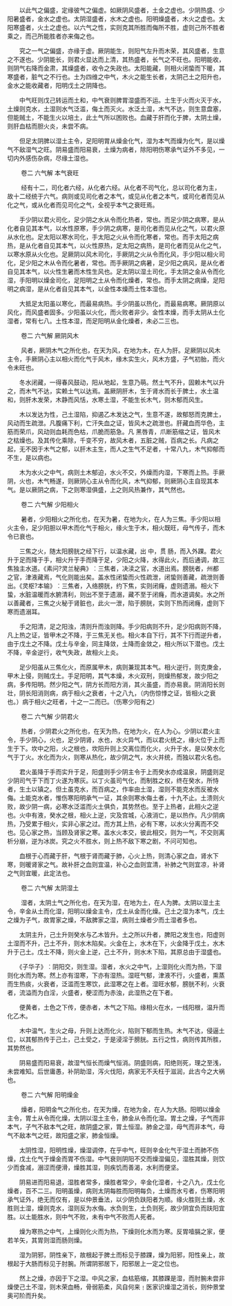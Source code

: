 <!-- { "loadSidebar": true } -->
　　以此气之偏盛，定缘彼气之偏虚。如厥阴风盛者，土金之虚也。少阴热盛、少阳暑盛者，金水之虚也。太阴湿盛者，水木之虚也。阳明燥盛者，木火之虚也。太阳寒盛者，火土之虚也。以六气之性，实则克其所胜而侮所不胜，虚则己所不胜者乘之，而己所能胜者亦来侮之也。

　　究之一气之偏盛，亦缘于虚。厥阴能生，则阳气左升而木荣，其风盛者，生意之不遂也。少阴能长，则君火显达而上清，其热盛者，长气之不旺也。阳明能收，则阴气右降而金肃，其燥盛者，收令之失政也。太阳能藏，则相火闭蛰而下暖，其寒盛者，脏气之不行也。土为四维之中气，木火之能生长者，太阴己土之阳升也，金水之能收藏者，阳明戊土之阴降也。

　　中气旺则戊己转运而土和，中气衰则脾胃湿盛而不运。土生于火而火灭于水，土燥则克水，土湿则水气泛滥，侮土而灭火。水泛土湿，木气不达，则生意盘塞，但能贼土，不能生火以培土，此土气所以困败也。血藏于肝而化于脾，太阴土燥，则肝血枯而胆火炎，未尝不病。

　　但足太阴脾以湿土主令，足阳明胃从燥金化气，湿为本气而燥为化气，是以燥气不敌湿气之旺。阴易盛而阳易衰，土燥为病者，除阳明伤寒承气证外不多见，一切内外感伤杂病，尽缘土湿也。

　　
 卷二 六气解 本气衰旺

　　 经有十二，司化者六经，从化者六经。从化者不司气化，总以司化者为主，故十二经统于六气。病则或见司化者之本气，或见从化者之本气，或司化者而见从化之气，或从化者而见司化之气，全视乎本气之衰旺焉。

　　手少阴以君火司化，足少阴之水从令而化热者，常也。而足少阴之病寒，是从化者自见其本气，以水性原寒，手少阴之病寒，是司化者而见从化之气，以君火原从水化也。足太阳以寒水司化，手太阳之火从令而化寒者，常也。而手太阳之病热，是从化者自见其本气，以火性原热，足太阳之病热，是司化者而见从化之气，以寒水原从火化也。足厥阴以风木司化，手厥阴之火从令而化风，手少阳以相火司化，足少阳之木从令而化暑者，常也。而手厥阴之病暑，足少阳之病风，是从化者自见其本气，以火性生暑而木性生风也。足太阴以湿土司化，手太阴之金从令而化湿，手阳明以燥金司化，足阳明之土从令而化燥者，常也。而手太阴之病燥，足阳明之病湿，是从化者自见其本气，以金性本燥而土性本湿也。

　　大抵足太阳虽以寒化，而最易病热。手少阴虽以热化，而最易病寒。厥阴原以风化，而风盛者固多。少阳虽以火化，而火败者非少。金性本燥，而手太阴从土化湿者，常有七八。土性本湿，而足阳明从金化燥者，未必二三也。

　　
 卷二 六气解 厥阴风木

　　 风者，厥阴木气之所化也，在天为风，在地为木，在人为肝。足厥阴以风木主令，手厥阴心主以相火而化气于风木，缘木实生火，风木方盛，子气初胎，而火令未旺也。

　　冬水闭藏，一得春风鼓动，阳从地起，生意乃萌。然土气不升，固赖木气以升之，而木气不达，实赖土气以达焉。盖厥阴肝木，生于肾水而长于脾土，水土温和，则肝木发荣，木静而风恬，水寒土湿，不能生长木气，则木郁而风生。

　　木以发达为性，己土湿陷，抑遏乙木发达之气，生意不遂，故郁怒而克脾土，风动而生疏泄。凡腹痛下利，亡汗失血之证，皆风木之疏泄也。肝藏血而华色，主筋而荣爪，风动则血耗而色枯，爪脆而筋急。凡 黑唇青，爪断筋缩之证，皆风木之枯燥也。及其传化乘除，千变不穷，故风木者，五脏之贼，百病之长。凡病之起，无不因于木气之郁，以肝木主生，而人之生气不足者，十常八九，木气抑郁而不生，是以病也。

　　木为水火之中气，病则土木郁迫，水火不交，外燥而内湿，下寒而上热。手厥阴，火也，木气畅遂，则厥阴心主从令而化风，木气抑郁，则厥阴心主自现其本气。是以厥阴之病，下之则寒湿俱盛，上之则风热兼作，其气然也。

　　
 卷二 六气解 少阳相火

　　 暑者，少阳相火之所化也，在天为暑，在地为火，在人为三焦。手少阳以相火主令，足少阳胆以甲木而化气于相火，缘火生于木，相火既旺，母气传子，而木令已衰也。

　　三焦之火，随太阳膀胱之经下行，以温水藏，出 中，贯 肠，而入外踝。君火升于足而降于手，相火升于手而降于足，少阳之火降，水得此火，而后通调，故三焦独主水道。《素问?灵兰秘典》︰三焦者，决渎之官，水道出焉。膀胱者，州都之官，津液藏焉，气化则能出矣。盖水性闭蛰而火性疏泄，闭蛰则善藏，疏泄则善出。《灵枢?本输》︰三焦者，入络膀胱，约下焦，实则闭癃，虚则遗溺。相火下蛰，水脏温暖而水腑清利，则出不至于遗溺，藏不至于闭癃，而水道调矣。水之所以善藏者，三焦之火秘于肾脏也，此火一泄，陷于膀胱，实则下热而闭癃，虚则下寒而遗溺耳。

　　手之阳清，足之阳浊，清则升而浊则降。手少阳病则不升，足少阳病则不降，凡上热之证，皆甲木之不降，于三焦无关也。相火本自下行，其不下行而逆升者，由于戊土之不降。戊土与辛金，同主降敛，土降而金敛之，相火所以下潜也。戊土不降，辛金逆行，收气失政，故相火上炎。

　　足少阳虽从三焦化火，而原属甲木，病则兼现其本气。相火逆行，则克庚金，甲木上侵，则贼戊土。手足阳明，其气本燥，木火双刑，则燥热郁发，故少阳之病，多传阳明。然少阳之气，阴方长而阳方消，其火虽盛，而亦易衰。阴消阳长则壮，阴长阳消则病，病于相火之衰者，十之八九，（内伤惊悸之证，皆相火之衰也。）病于相火之旺者，十之一二而已。（伤寒少阳有之）

　　
 卷二 六气解 少阴君火

　　 热者，少阴君火之所化也，在天为热，在地为火，在人为心。少阴以君火主令，手少阴心，火也，足少阴肾，水也，水火异气，而以君火统之，缘火位于上而生于下。坎中之阳，火之根也，坎阳升则上交离位而化火，火升于水，是以癸水化气于丁火。水化而为火，则寒从热化，故少阴之气，水火并统，而独以君火名也。

　　君火虽降于手而实升于足，阳盛则手少阴主令于上而癸水亦成温泉，阴盛则足少阴司气于下而丁火遂为寒灰。以丁火虽司气化，而制胜之权，终在癸水，所恃者，生土以镇之。但土虽克水，而百病之，作率由土湿，湿则不能克水而反被水侮。土能克水者，惟伤寒阳明承气一证，其余则寒水侮土者，十九不止。土溃则火败，故少阴一病，必寒水泛滥而火土俱负，其势然也。至于上热者，此相火之逆也。火中有液，癸水之根，相火上逆，灾及宫城，心液消亡，是以热作。凡少阴病热，乃受累于相火，实非心家之过。而方其上热，必有下寒，以水火分离而不交也。见心家之热，当顾及肾家之寒。盖水火本交，彼此相交，则为一气，不交则离析分崩，逆为冰炭。究之火不胜水，则上热不敌下寒之剧，不问可知也。

　　血根于心而藏于肝，气根于肾而藏于肺，心火上热，则清心家之血，肾水下寒，则暖肾家之气。故补肝之血则宜温，补心之血则宜清，补肺之气则宜凉，补肾之气则宜暖，此定法也。

　　
 卷二 六气解 太阴湿土

　　 湿者，太阴土气之所化也，在天为湿，在地为土，在人为脾。太阴以湿土主令，辛金从土而化湿，阳明以燥金主令，戊土从金而化燥。己土之湿为本气，戊土之燥为子气，故胃家之燥，不敌脾家之湿，病则土燥者少而土湿者多也。

　　太阴主升，己土升则癸水与乙木皆升。土之所以升者，脾阳之发生也，阳虚则土湿而不升，己土不升，则水木陷矣。火金在上，水木在下，火金降于戊土，水木升于己土。戊土不降，则火金上逆，己土不升，则水木下陷，其原总由于湿盛也。

　　《子华子》︰阴阳交，则生湿。湿者，水火之中气，上湿则化火而为热，下湿则化水而为寒。然上亦有湿寒，下亦有湿热。湿旺气郁，津液不行，火盛者，熏蒸而生热痰，火衰者，泛滥而生寒饮，此湿寒之在上者。湿旺水郁，膀胱不利，火衰者，流溢而为白淫，火盛者，梗涩而为赤浊，此湿热之在下者。

　　便黄者，土色之下传，便赤者，木气之下陷。缘相火在水，一线阳根，温升而化乙木。

　　木中温气，生火之母，升则上达而化火，陷则下郁而生热。木气不达，侵逼土位，以其郁热传于己土，己土受之，于是浸淫于膀胱。五行之性，病则传其所胜，其势然也。

　　阴易盛而阳易衰，故湿气恒长而燥气恒消。阴盛则病，阳绝则死，理之至浅，未尝难知。后世庸愚，补阴助湿，泻火伐阳，病家无不夭枉于滋润，此古今之大祸也。

　　
 卷二 六气解 阳明燥金

　　 燥者，阳明金气之所化也，在天为燥，在地为金，在人为大肠。阳明以燥金主令，胃土从令而化燥，太阴以湿土主令，肺金从令而化湿。胃土之燥，子气而非本气，子气不敌本气之旺，故阴盛之家，胃土恒湿。肺金之湿，母气而非本气，母气不敌本气之旺，故阳盛之家，肺金恒燥。

　　太阴性湿，阳明性燥，燥湿调停，在乎中气，旺则辛金化气于湿土而肺不伤燥，戊土化气于燥金而胃不伤湿。中气衰则阴阳不交而燥湿偏见，湿胜其燥，则饮少而食减，溺涩而便滑，燥胜其湿，则疾饥而善渴，水利而便坚。

　　阴易进而阳易退，湿胜者常多，燥胜者常少，辛金化湿者，十之八九，戊土化燥者，百不二三。阳明虽燥，病则太阴每胜而阳明每负，土燥而水亏者，伤寒阳明承气证外，绝无而仅有，是以仲景垂法，以少阴负趺阳者为顺。缘火胜则土燥，水胜则土湿，燥则克水，湿则反为水侮。水负则生，土负则死，故少阴宜负而趺阳宜胜。以土能胜水，则中气不败，未有中气不败而人死者。

　　燥为寒热之中气，上燥则化火而为热，下燥则化水而为寒。反胃噎膈之家，便若羊矢，其胃则湿而肠则燥。

　　湿为阴邪，阴性亲下，故根起于脾土而标见于膝踝，燥为阳邪，阳性亲上，故根起于大肠而标见于肘腕。所谓阴邪居下，阳邪居上一定之位也。

　　然上之燥，亦因于下之湿。中风之家，血枯筋缩，其膝踝是湿，而肘腕未尝非燥使己土不湿，则木荣血畅，骨弱筋柔，风自何来﹗医家识燥湿之消长，则仲景堂奥可阶而升矣。

